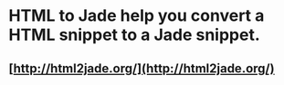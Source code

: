 # HTML to Jade help you convert a HTML snippet to a Jade snippet.

## [http://html2jade.org/](http://html2jade.org/)

